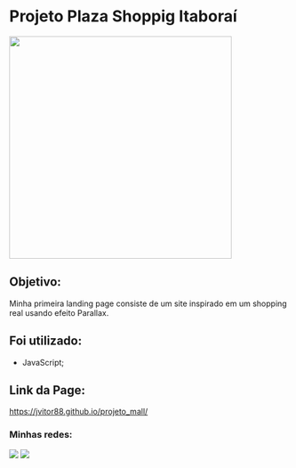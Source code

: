 <h1>Projeto Plaza Shoppig Itaboraí</h1>
<div>
 <img src="https://uploaddeimagens.com.br/images/004/625/302/full/Projeto_mall.PNG?1696293145" width="400" />
</div>

## Objetivo:

Minha primeira landing page consiste de um site inspirado em um shopping real usando efeito Parallax.

## Foi utilizado:

- JavaScript;

## Link da Page:

https://jvitor88.github.io/projeto_mall/

 ### Minhas redes: 

<div>
  <a href="https://www.linkedin.com/in/jose-silveira-ti/" target="_blank"><img src="https://img.shields.io/badge/-LinkedIn-%230077B5?style=for-the-badge&logo=linkedin&logoColor=white" target="_blank"></a> 
  <a href = "mailto:jvsilveira11@gmail.com"><img src="https://img.shields.io/badge/-Gmail-%23333?style=for-the-badge&logo=gmail&logoColor=white" target="_blank"></a>
</div>
